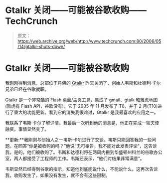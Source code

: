 # Gtalkr 关闭——可能被谷歌收购——TechCrunch

> 原文：<https://web.archive.org/web/http://www.techcrunch.com:80/2006/05/14/gtalkr-shuts-down/>

# Gtalkr 关闭——可能被谷歌收购

 [](https://web.archive.org/web/20211017005652/http://www.gtalkr.com/) 我刚刚得到消息，总部位于丹佛的 [Gtalkr](https://web.archive.org/web/20211017005652/http://www.gtalkr.com/) 昨天关闭了，创始人韦斯和杜德利·卡尔兄弟已经在谷歌就职。

Gtalkr 是一个非常酷的 Flash 桌面/主页工具，集成了 gmail、gtalk 和雅虎地图(雅虎有 Flash API，谷歌没有)。它于 2005 年 11 月发布了 T8，并于 2 月(T10)进行了重大的功能更新。看到它的消失我很难过，Gtalkr 是我最喜欢的应用之一。

我联系了韦斯·卡尔了解详情。我最后一次听到他的消息是，他正在完成一轮天使融资。事情显然变了。

**更新:**我刚刚与创始人之一韦斯·卡尔进行了交谈。韦斯只能回答我的一些问题。在回答“你是被收购的吗？”他说“无可奉告，我不能对此发表评论”，这告诉我，是的，他们被收购了。韦斯和达德利将在两周内搬到华盛顿州科兰的谷歌办公室，两人都接受了工程师的工作。韦斯还表示，“他们对结果非常满意”。

韦斯显然已经得到谷歌的指示，知道他到底能说什么，不能说什么。这再次告诉我，收购发生了，如果没有发生，就不会有这些限制。